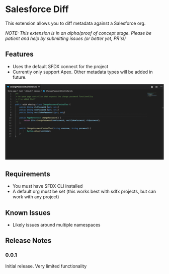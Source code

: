 # Salesforce Diff

This extension allows you to diff metadata against a Salesforce org.

*NOTE: This extension is in an alpha/proof of concept stage.  Please be patient and help by submitting issues (or better yet, PR's!)*

## Features

- Uses the default SFDX connect for the project
- Currently only support Apex.  Other metadata types will be added in future.

![Diff in action](images/demo.gif)

## Requirements

- You must have SFDX CLI installed
- A default org must be set (this works best with sdfx projects, but can work with any project)

## Known Issues

- Likely issues around multiple namespaces

## Release Notes

### 0.0.1

Initial release.  Very limited functionality